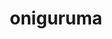 ---
title: "oniguruma"
layout: cache
categories: [package, develop-2024-03-24]
meta: {"versions": ["6.9.8"], "compilers": ["gcc@=11.4.0", "gcc@=7.5.0", "gcc@=9.4.0", "oneapi@=2024.0.0"], "oss": ["ubuntu18.04", "ubuntu20.04", "ubuntu22.04"], "platforms": ["linux"], "targets": ["neoverse_v1", "neoverse_v2", "ppc64le", "x86_64_v3"], "stacks": ["developer-tools", "e4s", "e4s-neoverse-v2", "e4s-neoverse_v1", "e4s-oneapi", "e4s-power", "root"], "num_specs": 6, "num_specs_by_stack": {"developer-tools": 1, "root": 6, "e4s-power": 1, "e4s-neoverse_v1": 1, "e4s-neoverse-v2": 1, "e4s": 1, "e4s-oneapi": 1}}
spec_details: [{"hash": "cfkfccz6ugefroezpulfbcoettbde4au", "compiler": "gcc@=7.5.0", "versions": ["6.9.8"], "os": "ubuntu18.04", "platform": "linux", "target": "x86_64_v3", "variants": ["build_system=autotools"], "stacks": ["developer-tools", "root"], "size": "-", "tarball": "https://binaries.spack.io/releases/develop-2024-03-24/build_cache/linux-ubuntu18.04-x86_64_v3/gcc-7.5.0/oniguruma-6.9.8/linux-ubuntu18.04-x86_64_v3-gcc-7.5.0-oniguruma-6.9.8-cfkfccz6ugefroezpulfbcoettbde4au.spack"}, {"hash": "shyrug4ak7iq5vfhmsz3i6x7mowwa7as", "compiler": "gcc@=9.4.0", "versions": ["6.9.8"], "os": "ubuntu20.04", "platform": "linux", "target": "ppc64le", "variants": ["build_system=autotools"], "stacks": ["e4s-power", "root"], "size": "-", "tarball": "https://binaries.spack.io/releases/develop-2024-03-24/build_cache/linux-ubuntu20.04-ppc64le/gcc-9.4.0/oniguruma-6.9.8/linux-ubuntu20.04-ppc64le-gcc-9.4.0-oniguruma-6.9.8-shyrug4ak7iq5vfhmsz3i6x7mowwa7as.spack"}, {"hash": "kdf5xyrg7s7eijn3krd7nssoow5wezhv", "compiler": "gcc@=11.4.0", "versions": ["6.9.8"], "os": "ubuntu22.04", "platform": "linux", "target": "neoverse_v1", "variants": ["build_system=autotools"], "stacks": ["e4s-neoverse_v1", "root"], "size": "-", "tarball": "https://binaries.spack.io/releases/develop-2024-03-24/build_cache/linux-ubuntu22.04-neoverse_v1/gcc-11.4.0/oniguruma-6.9.8/linux-ubuntu22.04-neoverse_v1-gcc-11.4.0-oniguruma-6.9.8-kdf5xyrg7s7eijn3krd7nssoow5wezhv.spack"}, {"hash": "5u7dkusqv6lir5bbpup2mhk2hm5vf3pq", "compiler": "gcc@=11.4.0", "versions": ["6.9.8"], "os": "ubuntu22.04", "platform": "linux", "target": "neoverse_v2", "variants": ["build_system=autotools"], "stacks": ["root", "e4s-neoverse-v2"], "size": "-", "tarball": "https://binaries.spack.io/releases/develop-2024-03-24/build_cache/linux-ubuntu22.04-neoverse_v2/gcc-11.4.0/oniguruma-6.9.8/linux-ubuntu22.04-neoverse_v2-gcc-11.4.0-oniguruma-6.9.8-5u7dkusqv6lir5bbpup2mhk2hm5vf3pq.spack"}, {"hash": "qgscs7z774w3ez7gcvrgom3uskzwn756", "compiler": "gcc@=11.4.0", "versions": ["6.9.8"], "os": "ubuntu22.04", "platform": "linux", "target": "x86_64_v3", "variants": ["build_system=autotools"], "stacks": ["root", "e4s"], "size": "-", "tarball": "https://binaries.spack.io/releases/develop-2024-03-24/build_cache/linux-ubuntu22.04-x86_64_v3/gcc-11.4.0/oniguruma-6.9.8/linux-ubuntu22.04-x86_64_v3-gcc-11.4.0-oniguruma-6.9.8-qgscs7z774w3ez7gcvrgom3uskzwn756.spack"}, {"hash": "e7qgkgpni2knilrlehozpqazdw6snyfi", "compiler": "oneapi@=2024.0.0", "versions": ["6.9.8"], "os": "ubuntu22.04", "platform": "linux", "target": "x86_64_v3", "variants": ["build_system=autotools"], "stacks": ["root", "e4s-oneapi"], "size": "-", "tarball": "https://binaries.spack.io/releases/develop-2024-03-24/build_cache/linux-ubuntu22.04-x86_64_v3/oneapi-2024.0.0/oniguruma-6.9.8/linux-ubuntu22.04-x86_64_v3-oneapi-2024.0.0-oniguruma-6.9.8-e7qgkgpni2knilrlehozpqazdw6snyfi.spack"}]
---